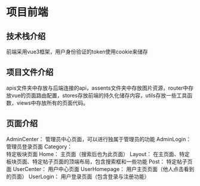 # 项目前端
## 技术栈介绍
前端采用vue3框架，用户身份验证的token使用cookie来储存
## 项目文件介绍
apis文件夹中存放与后端连接的api，assents文件夹中存放图片资源，router中存放vue的页面路由配置，stores存放前端的持久化储存内容，utils存放一些工具函数，views中存放所有的页面代码。
## 页面介绍
AdminCenter：
管理员中心页面，可以进行独属于管理员的功能
AdminLogin：
管理员登录页面
Category：   
特定板块页面
Home：
主页面（搜索后也为此页面）
Layout：
在主页面、特定板块页面、特定帖子页面的顶端布局，包含搜索框和一些功能
Post：
特定帖子页面
UserCenter：
用户中心页面
UserHomepage：
用户主页页面（他人点击看到的页面）
UserLogin：
用户登录页面（包含登录与注册功能）